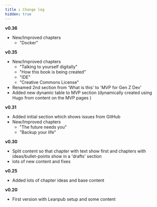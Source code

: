 ```yaml
---
title : Change log
hidden: true
---
```


**v0.36**

 - New/Improved chapters    
    - "Docker"

**v0.35**

 - New/Improved chapters    
    - "Talking to yourself digitally"        
    - "How this book is being created"
    - "IDE"
    - "Creative Commons License"
 - Renamed 2nd section from 'What is this' to 'MVP for Gen Z Dev'  
 - Added new dynamic table to MVP section (dynamically created using Hugo from content on the MVP pages )

**v0.31**

 - Added initial section which shows issues from GitHub
 - New/Improved chapters
    - "The future needs you"
    - "Backup your life"

**v0.30**

 - Split content so that chapter with text show first and chapters with ideas/bullet-points show in a 'drafts' section
 - lots of new content and fixes

**v0.25**

 - Added lots of chapter ideas and base content

**v0.20**
 - First version with Leanpub setup and some content

